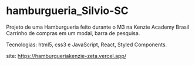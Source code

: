 # hamburgueria_Silvio-SC

Projeto de uma Hamburgueria feito durante o M3 na Kenzie Academy Brasil
Carrinho de compras em um modal, barra de pesquisa.

Tecnologias: html5, css3 e JavaScript, React, Styled Components.

site: https://hamburgueriakenzie-zeta.vercel.app/
